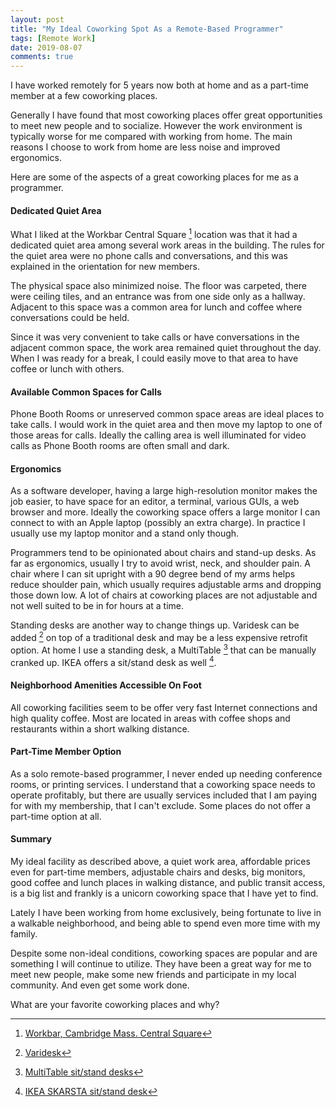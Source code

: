 ```yaml
---
layout: post
title: "My Ideal Coworking Spot As a Remote-Based Programmer"
tags: [Remote Work]
date: 2019-08-07
comments: true
---
```


I have worked remotely for 5 years now both at home and as a part-time member at a few coworking places.

Generally I have found that most coworking places offer great opportunities to meet new people and to socialize. However the work environment is typically worse for me compared with working from home. The main reasons I choose to work from home are less noise and improved ergonomics.

Here are some of the aspects of a great coworking places for me as a programmer.


#### Dedicated Quiet Area

What I liked at the Workbar Central Square [^1] location was that it had a dedicated quiet area among several work areas in the building. The rules for the quiet area were no phone calls and conversations, and this was explained in the orientation for new members.

The physical space also minimized noise. The floor was carpeted, there were ceiling tiles, and an entrance was from one side only as a hallway. Adjacent to this space was a common area for lunch and coffee where conversations could be held.

Since it was very convenient to take calls or have conversations in the adjacent common space, the work area remained quiet throughout the day. When I was ready for a break, I could easily move to that area to have coffee or lunch with others.


#### Available Common Spaces for Calls

Phone Booth Rooms or unreserved common space areas are ideal places to take calls. I would work in the quiet area and then move my laptop to one of those areas for calls. Ideally the calling area is well illuminated for video calls as Phone Booth rooms are often small and dark.


#### Ergonomics

As a software developer, having a large high-resolution monitor makes the job easier, to have space for an editor, a terminal, various GUIs, a web browser and more. Ideally the coworking space offers a large monitor I can connect to with an Apple laptop (possibly an extra charge). In practice I usually use my laptop monitor and a stand only though.

Programmers tend to be opinionated about chairs and stand-up desks. As far as ergonomics, usually I try to avoid wrist, neck, and shoulder pain. A chair where I can sit upright with a 90 degree bend of my arms helps reduce shoulder pain, which usually requires adjustable arms and dropping those down low. A lot of chairs at coworking places are not adjustable and not well suited to be in for hours at a time.

Standing desks are another way to change things up. Varidesk can be added [^vari] on top of a traditional desk and may be a less expensive retrofit option. At home I use a standing desk, a MultiTable [^multi] that can be manually cranked up. IKEA offers a sit/stand desk as well [^ikea].


#### Neighborhood Amenities Accessible On Foot

All coworking facilities seem to be offer very fast Internet connections and high quality coffee. Most are located in areas with coffee shops and restaurants within a short walking distance.


#### Part-Time Member Option

As a solo remote-based programmer, I never ended up needing conference rooms, or printing services. I understand that a coworking space needs to operate profitably, but there are usually services included that I am paying for with my membership, that I can't exclude. Some places do not offer a part-time option at all.


#### Summary

My ideal facility as described above, a quiet work area, affordable prices even for part-time members, adjustable chairs and desks, big monitors, good coffee and lunch places in walking distance, and public transit access, is a big list and frankly is a unicorn coworking space that I have yet to find.

Lately I have been working from home exclusively, being fortunate to live in a walkable neighborhood, and being able to spend even more time with my family.

Despite some non-ideal conditions, coworking spaces are popular and are something I will continue to utilize. They have been a great way for me to meet new people, make some new friends and participate in my local community. And even get some work done.

What are your favorite coworking places and why?


[^1]: [Workbar, Cambridge Mass. Central Square](https://www.workbar.com/location/cambridge/)
[^vari]: [Varidesk](https://www.varidesk.com)
[^ikea]: [IKEA SKARSTA sit/stand desk](https://www.ikea.com/us/en/catalog/products/S49084965/)
[^multi]: [MultiTable sit/stand desks](https://www.multitable.com)
